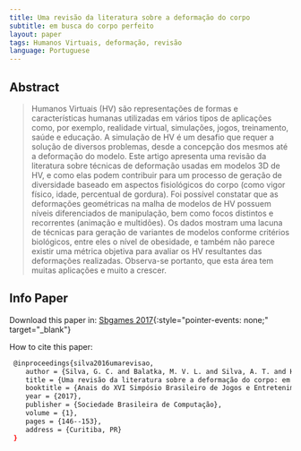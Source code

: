 ```yaml
---
title: Uma revisão da literatura sobre a deformação do corpo
subtitle: em busca do corpo perfeito
layout: paper
tags: Humanos Virtuais, deformação, revisão
language: Portuguese
---
```



## Abstract

> Humanos Virtuais (HV) são representações de formas e características humanas utilizadas em vários tipos de aplicações como, por exemplo, realidade virtual, simulações, jogos, treinamento, saúde e educação. A simulação de HV é um desafio que requer a solução de diversos problemas, desde a concepção dos mesmos até a deformação do modelo. Este artigo apresenta uma revisão da literatura sobre técnicas de deformação usadas em modelos 3D de HV, e como elas podem contribuir para um processo de geração de diversidade baseado em aspectos fisiológicos do corpo (como vigor físico, idade, percentual de gordura). Foi possível constatar que as deformações geométricas na malha de modelos de HV possuem níveis diferenciados de manipulação, bem como focos distintos e recorrentes (animação e multidões). Os dados mostram uma lacuna de técnicas para geração de variantes de modelos conforme critérios biológicos, entre eles o nível de obesidade, e também não parece existir uma métrica objetiva para avaliar os HV resultantes das deformações realizadas. Observa-se portanto, que esta área tem muitas aplicações e muito a crescer.

## Info Paper

Download this paper in: [Sbgames 2017](#){:style="pointer-events: none;" target="_blank"}

How to cite this paper:

```bash
 @inproceedings{silva2016umarevisao,
    author = {Silva, G. C. and Balatka, M. V. L. and Silva, A. T. and Hunsell, M. S.},
    title = {Uma revisão da literatura sobre a deformação do corpo: em busca do corpo perfeito},
    booktitle = {Anais do XVI Simpósio Brasileiro de Jogos e Entretenimento Digital},
    year = {2017},
    publisher = {Sociedade Brasileira de Computação},
    volume = {1},
    pages = {146--153},
    address = {Curitiba, PR}
 }
```

